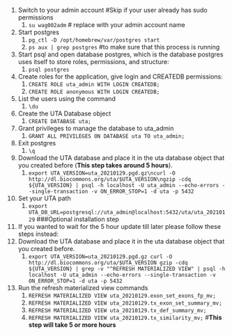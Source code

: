 1. Switch to your admin account #Skip if your user already has sudo permissions
   1. `su wag002adm` # replace with your admin account name
2. Start postgres
   1. `pg_ctl -D /opt/homebrew/var/postgres start`
   2. `ps aux | grep postgres` #to make sure that this process is running
3. Start psql and open database postgres, which is the database postgres uses itself to store roles, permissions, and structure:
   1. `psql postgres`
4. Create roles for the application, give login and CREATEDB permissions:
   1. `CREATE ROLE uta_admin WITH LOGIN CREATEDB;`
   2. `CREATE ROLE anonymous WITH LOGIN CREATEDB;`
5. List the users using the command
   1. `\du`
6. Create the UTA Database object
   1. `CREATE DATABASE uta;`
7. Grant privileges to manage the database to uta_admin
   1. `GRANT ALL PRIVILEGES ON DATABASE uta TO uta_admin;`
8. Exit postgres
   1. `\q`
9. Download the UTA database and place it in the uta database object that you created before (**This step takes around 5 hours**).
   1. `export UTA_VERSION=uta_20210129.pgd.gz\ncurl -O http://dl.biocommons.org/uta/$UTA_VERSION\ngzip -cdq ${UTA_VERSION} | psql -h localhost -U uta_admin --echo-errors --single-transaction -v ON_ERROR_STOP=1 -d uta -p 5432`
10. Set your UTA path
    1. `export UTA_DB_URL=postgresql://uta_admin@localhost:5432/uta/uta_20210129`
###Optional installation step
11. If you wanted to wait for the 5 hour update till later please follow these steps instead:
12. Download the UTA database and place it in the uta database object that you created before.
    1. `export UTA_VERSION=uta_20210129.pgd.gz
curl -O http://dl.biocommons.org/uta/$UTA_VERSION
gzip -cdq ${UTA_VERSION} | grep -v "^REFRESH MATERIALIZED VIEW" | psql -h localhost -U uta_admin --echo-errors --single-transaction -v ON_ERROR_STOP=1 -d uta -p 5432`
13. Run the refresh materialized view commands
    1. `REFRESH MATERIALIZED VIEW uta_20210129.exon_set_exons_fp_mv;`
    2. `REFRESH MATERIALIZED VIEW uta_20210129.tx_exon_set_summary_mv;`
    3. `REFRESH MATERIALIZED VIEW uta_20210129.tx_def_summary_mv;`
    4. `REFRESH MATERIALIZED VIEW uta_20210129.tx_similarity_mv;` #**This step will take 5 or more hours**
